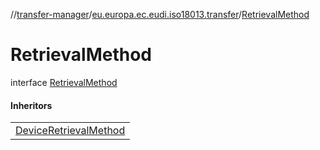 //[transfer-manager](../../../index.md)/[eu.europa.ec.eudi.iso18013.transfer](../index.md)/[RetrievalMethod](index.md)

# RetrievalMethod

interface [RetrievalMethod](index.md)

#### Inheritors

| |
|---|
| [DeviceRetrievalMethod](../-device-retrieval-method/index.md) |
